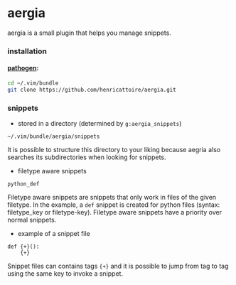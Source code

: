 # aergia

aergia is a small plugin that helps you manage snippets.

### installation

#### [pathogen](https://github.com/tpope/vim-pathogen):

```bash
cd ~/.vim/bundle
git clone https://github.com/henricattoire/aergia.git
```

### snippets

* stored in a directory (determined by `g:aergia_snippets`)
```
~/.vim/bundle/aergia/snippets
```

It is possible to structure this directory to your liking because aegria also searches
its subdirectories when looking for snippets.

* filetype aware snippets
```
python_def
```

Filetype aware snippets are snippets that only work in files of the given filetype. In the example, 
a ```def``` snippet is created for python files (syntax: filetype_key or filetype-key). Filetype aware 
snippets have a priority over normal snippets.

* example of a snippet file
```
def {+}():
    {+}
```

Snippet files can contains tags `{+}` and it is possible to jump from tag to tag using the same key
to invoke a snippet.
